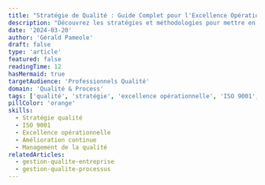 ```yaml
---
title: "Stratégie de Qualité : Guide Complet pour l'Excellence Opérationnelle"
description: "Découvrez les stratégies et méthodologies pour mettre en place une gestion de la qualité efficace. Un guide détaillé sur l'élaboration et la mise en œuvre d'une stratégie qualité."
date: '2024-03-20'
author: 'Gérald Pameole'
draft: false
type: 'article'
featured: false
readingTime: 12
hasMermaid: true
targetAudience: 'Professionnels Qualité'
domain: 'Qualité & Process'
tags: ['qualité', 'stratégie', 'excellence opérationnelle', 'ISO 9001', 'amélioration continue']
pillColor: 'orange'
skills:
  - Stratégie qualité
  - ISO 9001
  - Excellence opérationnelle
  - Amélioration continue
  - Management de la qualité
relatedArticles:
  - gestion-qualite-entreprise
  - gestion-qualite-processus
---
```


##
